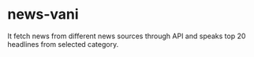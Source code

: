 # news-vani
It fetch news from different news sources through API and speaks top 20 headlines from selected category.

